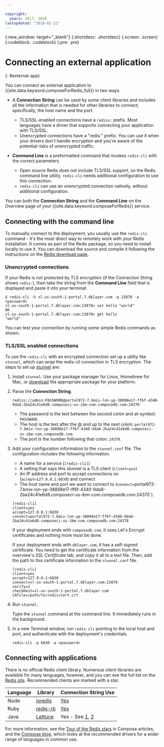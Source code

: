 ```yaml
---

copyright:
  years: 2017, 2018
lastupdated: "2018-01-22"
---
```


{:new_window: target="_blank"}
{:shortdesc: .shortdesc}
{:screen: .screen}
{:codeblock: .codeblock}
{:pre: .pre}

# Connecting an external application
{: #external-app}

You can connect an external application to {{site.data.keyword.composeForRedis_full}} in two ways.

- A **Connection String** can be used by some client libraries and includes all the information that is needed for other libraries to connect; specifically, the host name and the port.
  - TLS/SSL-enabled connections have a `rediss:` prefix. Most languages have a driver that supports connecting your application with TLS/SSL. 
  - Unencrypted connections have a "redis:" prefix. You can use it when your drivers don't handle encryption and you're aware of the potential risks of unencrypted traffic. 

- **Command Line** is a preformatted command that invokes `redis-cli` with the correct parameters.
  - Open source Redis does not include TLS/SSL support, so the Redis command line utility, `redis-cli` needs additional configuration to use this connection.
  - `redis-cli` can use an unencrypted connection natively, without additional configuration.

You can both the **Connection String** and the **Command Line** on the *Overview* page of your {{site.data.keyword.composeForRedis}} service.


## Connecting with the command line

To manually connect to the deployment, you usually use the `redis-cli` command - it's the most direct way to remotely work with your Redis installation. It comes as part of the Redis package, so you need to install locally to use it. You can download the source and compile it following the instructions on the [Redis download page](http://redis.io/download).

### Unencrypted connections

If your Redis is not protected by TLS encryption (if the Connection String shows `redis:`), then take the string from the **Command Line** field that is displayed and paste it into your terminal:
```shell
$ redis-cli -h sl-us-south-1-portal.7.dblayer.com -p 23870 -a <password>
sl-us-south-1-portal.7.dblayer.com:23870> set hello "world"
OK
sl-us-south-1-portal.7.dblayer.com:23870> get hello
"world" 
```
You can test your connection by running some simple Redis commands as shown.

### TLS/SSL enabled connections

To use the `redis-cli` with an encrypted connection set up a utility like `stunnel`, which can wrap the redis-cli connection in TLS encryption. The steps to set up [stunnel](https://www.stunnel.org/index.html) are:

1. Install `stunnel`. Use your package manager for Linux, Homebrew for Mac, or [download](https://www.stunnel.org/downloads.html) the appropriate package for your platform.

2. Parse the **Connection String**.
   
    ```text
    rediss://admin:PASSWORD@portal972-7.bmix-lon-yp-38898e17-ff6f-4340-9da8-2ba24c41e6d8.composeci-us-ibm-com.composedb.com:24370
    ```

    - The password is the text between the second colon and at-symbol: `PASSWORD`.
    - The host is the text after the @ and up to the next colon: `portal972-7.bmix-lon-yp-38898e17-ff6f-4340-9da8-2ba24c41e6d8.composeci-us-ibm-com.composedb.com`.
    - The port is the number following that colon: `24370`.

3. Add your configuration information to the `stunnel.conf` file. The configuration includes the following information.
    - A name for a service (`[redis-cli]`)
    - A setting that says this stunnel is a TLS client (`client=yes`)
    - An IP address and port to accept connections on (`accept=127.0.0.1:6830`) and connect
    - The host name and port we want to connect to (`connect=`portal972-7.bmix-lon-yp-38898e17-ff6f-4340-9da8-2ba24c41e6d8.composeci-us-ibm-com.composedb.com:24370`).

    ```text
    [redis-cli]
    client=yes  
    accept=127.0.0.1:6830  
    connect=portal972-7.bmix-lon-yp-38898e17-ff6f-4340-9da8-2ba24c41e6d8.composeci-us-ibm-com.composedb.com:24370
    ```

    If your deployment ends with `composedb.com`, it uses Let's Encrypt certificates and nothing more must be done.
    
    If your deployment ends with `dblayer.com`, it has a self-signed certificate. You need to get the certificate information from the overview's *SSL Certificate* tab, and copy it all to a text file. Then, add the path to this certificate information to the `stunnel.conf` file.
    
    ```text
    [redis-cli]
    client=yes  
    accept=127.0.0.1:6830  
    connect=sl-us-south-1-portal.7.dblayer.com:23870
    verify=2  
    checkHost=sl-us-south-1-portal.7.dblayer.com 
    CAfile=/path/to/redis/cert.crt
    ```

3. Run `stunnel`.

    Type the `stunnel` command at the command line. It immediately runs in the background.
    
4. In a new Terminal window, run `redis-cli` pointing to the local host and port, and authenticate with the deployment's credentials.

    ```shell
    redis-cli -p 6830 -a <password>
    ```

## Connecting with applications

There is no official Redis client library. Numerous client libraries are available for many languages, however, and you can see the full list on the [Redis site](http://redis.io/clients). Recommended clients are marked with a star.

Language|Library|Connection String Use
----------|----------|-----------
Node|[ioredis](https://github.com/luin/ioredis)|[Yes](https://github.com/luin/ioredis#connect-to-redis)
Ruby|[redis-rb](https://github.com/redis/redis-rb)|[Yes](http://www.rubydoc.info/github/redis/redis-rb/master/Redis%3Ainitialize)
Java|[Lettuce](https://github.com/mp911de/lettuce)|Yes - See [1](https://github.com/mp911de/lettuce/wiki/Redis-URI-and-connection-details), [2](https://lettuce.io/core/release/api/io/lettuce/core/RedisClient.html)

For more information, see the [Tour of the Redis stars](https://www.compose.com/articles/a-tour-of-the-redis-stars-2) in Compose articles, and the [Compose blog](https://www.compose.com/articles), which looks at the recommended drivers for a wider range of languages in common use.
